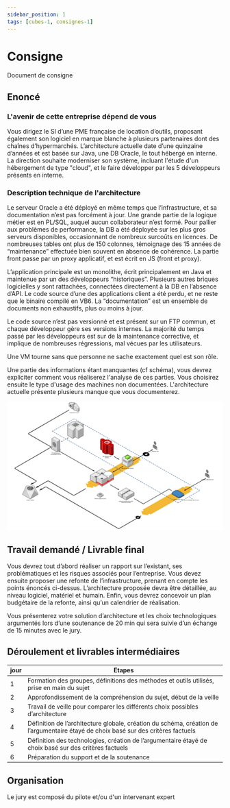 ```yaml
---
sidebar_position: 1
tags: [cubes-1, consignes-1]
---
```


# Consigne
Document de consigne

## Enoncé
### L'avenir de cette entreprise dépend de vous
Vous dirigez le SI d’une PME française de location d’outils, proposant également son logiciel en marque blanche à plusieurs partenaires dont des chaînes d’hypermarchés. L’architecture actuelle date d’une quinzaine d’années et est basée sur Java, une DB Oracle, le tout hébergé en interne. La direction souhaite moderniser son système, incluant l'étude d'un hébergement de type "cloud", et le faire développer par les 5 développeurs présents en interne.

### Description technique de l'architecture
Le serveur Oracle a été déployé en même temps que l’infrastructure, et sa documentation n’est pas forcément à jour. Une grande partie de la logique métier est en PL/SQL, auquel aucun collaborateur n’est formé. Pour pallier aux problèmes de performance, la DB a été déployée sur les plus gros serveurs disponibles, occasionnant de nombreux surcoûts en licences. De nombreuses tables ont plus de 150 colonnes, témoignage des 15 années de “maintenance” effectuée bien souvent en absence de cohérence. La partie front passe par un proxy applicatif, et est écrit en JS (front et proxy).

L’application principale est un monolithe, écrit principalement en Java et maintenue par un des développeurs “historiques”. Plusieurs autres briques logicielles y sont rattachées, connectées directement à la DB en l’absence d’API. Le code source d’une des applications client a été perdu, et ne reste que le binaire compilé en VB6. La “documentation” est un ensemble de documents non exhaustifs, plus ou moins à jour.

Le code source n’est pas versionné et est présent sur un FTP commun, et chaque développeur gère ses versions internes. La majorité du temps passé par les développeurs est sur de la maintenance corrective, et implique de nombreuses régressions, mal vécues par les utilisateurs.

Une VM tourne sans que personne ne sache exactement quel est son rôle.

Une partie des informations étant manquantes (cf schéma), vous devrez expliciter comment vous réaliserez l'analyse de ces parties. Vous choisirez ensuite le type d'usage des machines non documentées. L'architecture actuelle présente plusieurs manque que vous documenterez.

![Architecture actuelle](./assets/architecture.png)

## Travail demandé / Livrable final
Vous devrez tout d’abord réaliser un rapport sur l’existant, ses problématiques et les risques associés pour l’entreprise. Vous devez ensuite proposer une refonte de l’infrastructure, prenant en compte les points énoncés ci-dessus. L’architecture proposée devra être détaillée, au niveau logiciel, matériel et humain. Enfin, vous devrez concevoir un plan budgétaire de la refonte, ainsi qu’un calendrier de réalisation.

Vous présenterez votre solution d’architecture et les choix technologiques argumentés lors d’une soutenance de 20 min qui sera suivie d’un échange de 15 minutes avec le jury.

## Déroulement et livrables intermédiaires

| jour | Etapes |
|------|--------|
|  1   | Formation des groupes, définitions des méthodes et outils utilisés, prise en main du sujet |
|  2   | Approfondissement de la compréhension du sujet, début de la veille |
|  3   | Travail de veille pour comparer les différents choix possibles d’architecture |
|  4   | Définition de l’architecture globale, création du schéma, création de l’argumentaire étayé de choix basé sur des critères factuels |
|  5   | Définition des technologies, création de l’argumentaire étayé de choix basé sur des critères factuels |
|  6   | Préparation du support et de la soutenance |

## Organisation
Le jury est composé du pilote et/ou d'un intervenant expert